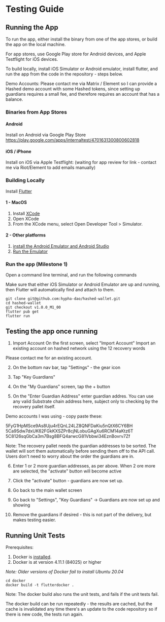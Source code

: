 # Testing Guide

## Running the App

To run the app, either install the binary from one of the app stores, or build the app on the local machine. 

For app stores, use Google Play store for Android devices, and Apple Testflight for iOS devices. 

To build locally, install iOS Simulator or Android emulator, install flutter, and run the app from the code in the repository - steps below. 

Demo Accounts: Please contact me via Matrix / Element so I can provide a Hashed demo account with some Hashed tokens, since setting up guardians requires a small fee, and therefore requires an account that has a balance. 

### Binaries from App Stores

#### Android
Install on Android via Google Play Store https://play.google.com/apps/internaltest/4701631300800602818

#### iOS / iPhone
Install on iOS via Apple Testflight: (waiting for app review for link - contact me via Riot/Element to add emails manually)

### Building Locally

Install [Flutter](https://docs.flutter.dev/get-started/install)

#### 1 - MacOS
1. Install [XCode](https://apps.apple.com/us/app/xcode/id497799835?mt=12)
2. Open XCode 
3. From the XCode menu, select Open Developer Tool > Simulator.


#### 2 - Other platforms
1. [install the Android Emulator and Android Studio](https://developer.android.com/studio/run/emulator)
2. [Run the Emulator](https://developer.android.com/studio/run/emulator)

### Run the app (Milestone 1)

Open a command line terminal, and run the following commands

Make sure that either iOS Simulator or Android Emulator are up and running, then Flutter will automatically find and attach to them. 

```
git clone git@github.com:hypha-dao/hashed-wallet.git
cd hashed-wallet
git checkout v1.0.0_M1_00 
flutter pub get
flutter run
```

## Testing the app once running

1. Import Account
On the first screen, select "Import Account"
Import an existing account on hashed network using the 12 recovery words

Please contact me for an existing account. 

2. On the bottom nav bar, tap "Settings" - the gear icon

3. Tap "Key Guardians"

4. On the "My Guardians" screen, tap the + button

5. On the "Enter Guardian Address" enter guardian addres. You can use any valid Substrate chain address here, subject only to checking by the recovery pallet itself. 

Demo accounts I was using - copy paste these:

5FyG1HpMSce9As8Uju4rEQnL24LZ8QNFDaKiu5nQtX6CY6BH
5Ca9Sdw7dxUK62FGkKXSZPr8cjNLobuGAgXu6RCM14aKtz6T
5C8126sqGbCa3m7Bsg8BFQ4arwcG81Vbbwi34EznBovrv7Zf

Note: The recovery pallet needs the guardian addresses to be sorted. The wallet will sort them automatically before sending them off to the API call. Users don't need to worry about the order the guardians are in.

6. Enter 1 or 2 more guardian addresses, as per above. When 2 ore more are selected, the "activate" button will become active

7. Click the "activate" button - guardians are now set up. 

8. Go back to the main wallet screen

9. Go back to "Settings", "Key Guardians" -> Guardians are now set up and showing

10. Remove the guardians if desired - this is not part of the delivery, but makes testing easier. 

## Running Unit Tests

Prerequisites: 
1. Docker is [installed](https://docs.docker.com/get-docker/).
2. Docker is at version 4.11.1 (84025) or higher

_Note: Older versions of Docker fail to install Ubuntu 20.04_

```
cd docker
docker build -t flutterdocker .
```

Note: The docker build also runs the unit tests, and fails if the unit tests fail.

The docker build can be run repeatedly - the results are cached, but the cache is invalidated any time there's an update to the code repository so if there is new code, the tests run again. 

